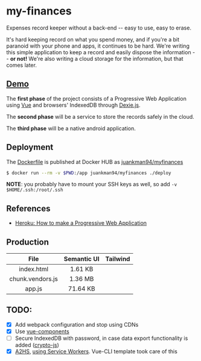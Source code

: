 # my-finances

Expenses record keeper without a back-end -- easy to use, easy to erase.

It's hard keeping record on what you spend money, and if you're a bit
paranoid with your phone and apps, it continues to be hard. We're writing
this simple application to keep a record and easily dispose the information
-- **or not!** We're also writing a cloud storage for the information,
but that comes later.

## [Demo](https://hellz-satans.github.io/my-finances-pwa)

The **first phase** of the project consists of a Progressive Web Application
using [Vue](https://vuejs.org) and browsers' IndexedDB through
[Dexie.js](https://dexie.org).

The **second phase** will be a service to store the records safely
in the cloud.

The **third phase** will be a native android application.

## Deployment

The [Dockerfile](Dockerfile) is published at Docker HUB as
[juankman94/myfinances](https://cloud.docker.com/u/juankman94/repository/docker/juankman94/myfinances)

```bash
$ docker run --rm -v $PWD:/app juankman94/myfinances ./deploy
```

**NOTE**: you probably have to mount your SSH keys as well, so add
`-v $HOME/.ssh:/root/.ssh`

## References

* [Heroku: How to make a Progressive Web Application](https://blog.heroku.com/how-to-make-progressive-web-app)

## Production

| File | Semantic UI | Tailwind |
| :--: | :---------: | :------: |
| index.html | 1.61 KB |  |
| chunk.vendors.js | 1.36 MB |  |
| app.js | 71.64 KB |  |

## TODO:

- [x] Add webpack configuration and stop using CDNs
- [x] Use [vue-components](https://vuejs.org/v2/guide/single-file-components.html)
- [ ] Secure IndexedDB with password, in case data export functionality
is added ([crypto-js](https://github.com/brix/crypto-js))
- [x] [A2HS](https://developer.mozilla.org/en-US/docs/Web/Apps/Progressive/Add_to_home_screen#How_do_you_make_an_app_A2HS-ready),
[using Service Workers](https://developer.mozilla.org/en-US/docs/Web/API/Service_Worker_API/Using_Service_Workers).
Vue-CLI template took care of this
